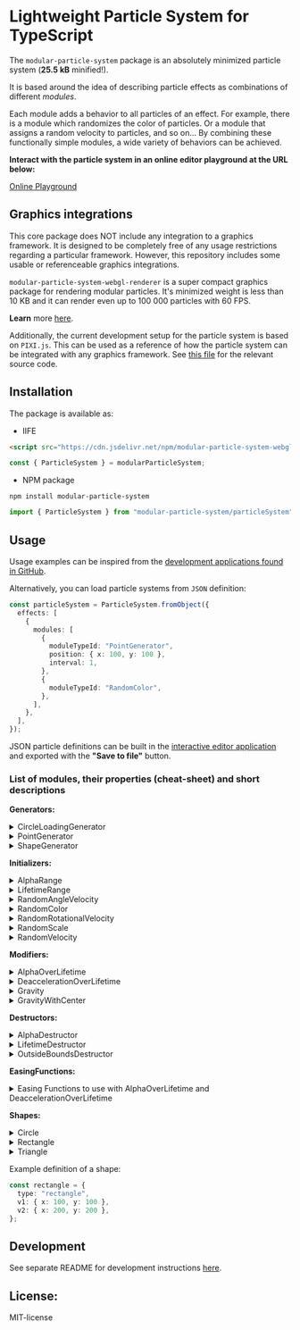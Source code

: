 <!---
This README is displayed in the front page of GitHub page
--->

# Lightweight Particle System for TypeScript

The `modular-particle-system` package is an absolutely minimized particle system (**25.5 kB** minified!).

It is based around the idea of describing particle effects as combinations of different _modules_.

Each module adds a behavior to all particles of an effect.
For example, there is a module which randomizes the color of particles.
Or a module that assigns a random velocity to particles, and so on...
By combining these functionally simple modules, a wide variety of behaviors can be achieved.

**Interact with the particle system in an online editor playground at the URL below:**

[Online Playground](https://risto-paasivirta.github.io/ParticleSystem/)

## Graphics integrations

This core package does NOT include any integration to a graphics framework.
It is designed to be completely free of any usage restrictions regarding a particular framework. However, this repository includes some usable or referenceable graphics integrations.

`modular-particle-system-webgl-renderer` is a super compact graphics package for rendering modular particles. It's minimized weight is less than 10 KB and it can render even up to 100 000 particles with 60 FPS.

**Learn** more [here](./modular-particle-system-webgl-renderer/README.md).

Additionally, the current development setup for the particle system is based on `PIXI.js`. This can be used as a reference of how the particle system can be integrated with any graphics framework. See [this file](https://github.com/Risto-Paasivirta/ParticleSystem/tree/master/playground/apps/helpers/renderer/renderer.ts) for the relevant source code.

## Installation

The package is available as:

- IIFE

```html
<script src="https://cdn.jsdelivr.net/npm/modular-particle-system-webgl-renderer@1.0.0/index.iife.js"></script>
```

```js
const { ParticleSystem } = modularParticleSystem;
```

- NPM package

`npm install modular-particle-system`

```js
import { ParticleSystem } from "modular-particle-system/particleSystem";
```

## Usage

Usage examples can be inspired from the [development applications found in GitHub](https://github.com/Risto-Paasivirta/ParticleSystem/tree/master/playground/apps).

Alternatively, you can load particle systems from `JSON` definition:

```ts
const particleSystem = ParticleSystem.fromObject({
  effects: [
    {
      modules: [
        {
          moduleTypeId: "PointGenerator",
          position: { x: 100, y: 100 },
          interval: 1,
        },
        {
          moduleTypeId: "RandomColor",
        },
      ],
    },
  ],
});
```

JSON particle definitions can be built in the [interactive editor application](https://risto-paasivirta.github.io/ParticleSystem/) and exported with the **"Save to file"** button.

### List of modules, their properties (cheat-sheet) and short descriptions

**Generators:**

<details><summary>CircleLoadingGenerator</summary>

- `interval: number`
- `bursts: Burst[]`
- `center: Position`
- `radius: number`
- `nextParticleAngle: number`
- `angleStep: number`  
  Generates particles in a way like loading animation. The particles move along the circumference of the circle. Interval of generating particles, position and radius of circle, the angle between the particles and anglestep can be changed with given properties above.

</details>

<details><summary>PointGenerator</summary>

- `interval: number`
- `bursts: Burst[]`
- `position: Position`  
  Generates particles from a single point. Interval and position of PointGenerator can be changed with given properties above

</details>

<details><summary>ShapeGenerator</summary>

- `interval: number`
- `bursts: Burst[]`
- `shape: Shape`
- `edgesOnly: Boolean`
Generates particles inside a chosen shape. Interval generating particles and shape of ShapeGenerator can be changed with given properties above. The shape affects the shape of the region in which the particles can be generated.
</details>

**Initializers:**

<details><summary>AlphaRange</summary>

- `min: number`
- `max: number`  
  Gives random degree of transparency between given min and max values.

</details>

<details><summary>LifetimeRange</summary>

- `min: number`
- `max: number`  
  Gives random lifetime range between min and max values as seconds.

</details>

<details><summary>RandomAngleVelocity</summary>

- `min: number`
- `max: number`  
  Gives random angle to velocity. Do not use with RandomVelocity.

</details>

<details><summary>RandomColor</summary>

- `palette: Color[]`  
  Gives random color between given RGB values in matrix.

</details>

<details><summary>RandomRotationalVelocity</summary>

- `min: number`
- `max: number`  
  Gives random rotational spinning velocity between given min and max values. Units are radians/second.

</details>

<details><summary>RandomScale</summary>

- `min: number`
- `max: number`  
  Scales size of particles between given min and max values.

</details>

<details><summary>RandomVelocity</summary>

- `randomX: Range`
- `randomY: Range`  
  Gives velocity between given values. The values are divided into minimum and maximum values in the x and y directions. Do not use with RandomAngleVelocity.

</details>

**Modifiers:**

<details><summary>AlphaOverLifetime</summary>

- `easing: EasingFunction`  
  Changes how transparency changes, for example fading or blinking animation.

</details>

<details><summary>DeaccelerationOverLifetime</summary>

- `easing: EasingFunction`  
  Decreases velocity of a particle over its lifetime.

</details>

<details><summary>Gravity</summary>

- `strength: number`  
  Gives one way gravity to particles.

</details>

<details><summary>GravityWithCenter</summary>

- `strength: number`
- `center: position`
- `maxPullStrengthDistance: number`
- `maxPullStrengthMultiplier: number`
- `minPullStrengthDistance: number`
- `minPullStrengthMultipler: number`  
  Gives planetary gravitation to particles based on given values.

</details>

**Destructors:**

<details><summary>AlphaDestructor</summary>

Destroys particles which alpha value is less or equal to zero.

</details>

<details><summary>LifetimeDestructor</summary>

Destroys particles which lifetime value is more or equal to particle lifetime.

</details>

<details><summary>OutsideBoundsDestructor</summary>

- `bounds: Shape`  
  Destroys particles when they are positioned outside a shape.

</details>

**EasingFunctions:**

<details><summary>Easing Functions to use with AlphaOverLifetime and DeaccelerationOverLifetime </summary>

- `EasingFunctions.linear`
- `EasingFunctions.easeOutSine`
- `EasingFunctions.easeOutCubic`
- `EasingFunctions.easeOutExpo`
- `EasingFunctions.easeOutCirc`
- `EasingFunctions.easeOutBack`
- `EasingFunctions.easeElastic`
  These are based on mathematical formulas that can be used to fade the color of the particles and slow down the speed of the particles, for example. EasingFunctions can be used with AlphaOverLifetime and DeaccelerationOverLifetime.

</details>

**Shapes:**

<details><summary>Circle</summary>

- `type: "circle"`
- `center: Position`
- `radius: number`

</details>

<details><summary>Rectangle</summary>

- `type: "rectangle"`
- `v1: Position`
- `v2: Position`

</details>

<details><summary>Triangle</summary>

- `type: "triangle"`
- `v1: Position`
- `v2: Position`
- `v3: Position`

</details>

Example definition of a shape:

```ts
const rectangle = {
  type: "rectangle",
  v1: { x: 100, y: 100 },
  v2: { x: 200, y: 200 },
};
```

## Development

See separate README for development instructions [here](https://github.com/Risto-Paasivirta/ParticleSystem/blob/master/README-dev.md).

## License:

MIT-license

